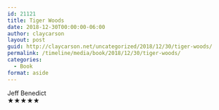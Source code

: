 ```yaml
---
id: 21121
title: Tiger Woods
date: 2018-12-30T00:00:00-06:00
author: claycarson
layout: post
guid: http://claycarson.net/uncategorized/2018/12/30/tiger-woods/
permalink: /timeline/media/book/2018/12/30/tiger-woods/
categories:
  - Book
format: aside
---
```

<div class="media-details"></div>

<div class="media-creator">Jeff Benedict</div>

<div class="media-rating">★★★★★</div>
